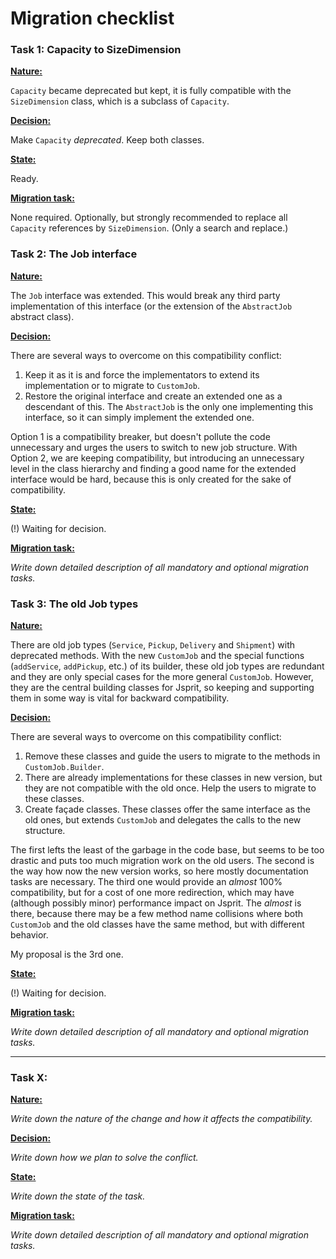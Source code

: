 # Migration checklist

### Task 1: Capacity to SizeDimension

**<u>Nature:</u>** 

`Capacity` became deprecated but kept, it is fully compatible with the `SizeDimension` class, which is a subclass of `Capacity`.

**<u>Decision:</u>** 

Make `Capacity` *deprecated*. Keep both classes.

**<u>State:</u>**

Ready.

**<u>Migration task:</u>**

None required. Optionally, but strongly recommended to replace all `Capacity` references by `SizeDimension`. (Only a search and replace.)

### Task 2: The Job interface

**<u>Nature:</u>** 

The `Job` interface was extended. This would break any third party implementation of this interface (or the extension of the `AbstractJob` abstract class).

**<u>Decision:</u>** 

There are several ways to overcome on this compatibility conflict:

1. Keep it as it is and force the implementators to extend its implementation or to migrate to `CustomJob`.
2. Restore the original interface and create an extended one as a descendant of this. The `AbstractJob` is the only one implementing this interface, so it can simply implement the extended one.

Option 1 is a compatibility breaker, but doesn't pollute the code unnecessary and urges the users to switch to new job structure. With Option 2, we are keeping compatibility, but introducing an unnecessary level in the class hierarchy and finding a good name for the extended interface would be hard, because this is only created for the sake of compatibility.

**<u>State:</u>**

(!) Waiting for decision.

**<u>Migration task:</u>**

*Write down detailed description of all mandatory and optional migration tasks.*

### Task 3: The old Job types

**<u>Nature:</u>** 

There are old job types (`Service`, `Pickup`, `Delivery` and `Shipment`) with deprecated methods. With the new `CustomJob` and the special functions (`addService`, `addPickup`, etc.) of its builder, these old job types are redundant and they are only special cases for the more general `CustomJob`. However, they are the central building classes for Jsprit, so keeping and supporting them in some way is vital for backward compatibility.

**<u>Decision:</u>** 

There are several ways to overcome on this compatibility conflict:

1. Remove these classes and guide the users to migrate to the methods in `CustomJob.Builder`.
2. There are already implementations for these classes in new version, but they are not compatible with the old once. Help the users to migrate to these classes.
3. Create façade classes. These classes offer the same interface as the old ones, but extends `CustomJob` and delegates the calls to the new structure.

The first lefts the least of the garbage in the code base, but seems to be too drastic and puts too much migration work on the old users. The second is the way how now the new version works, so here mostly documentation tasks are necessary. The third one would provide an *almost* 100% compatibility, but for a cost of one more redirection, which may have (although possibly minor) performance impact on Jsprit. The *almost* is there, because there may be a few method name collisions where both `CustomJob` and the old classes have the same method, but with different behavior.

My proposal is the 3rd one.

**<u>State:</u>**

(!) Waiting for decision.

**<u>Migration task:</u>**

*Write down detailed description of all mandatory and optional migration tasks.*





----

### Task X: 

**<u>Nature:</u>** 

*Write down the nature of the change and how it affects the compatibility.*

**<u>Decision:</u>** 

*Write down how we plan to solve the conflict.* 

**<u>State:</u>**

*Write down the state of the task.*

**<u>Migration task:</u>**

*Write down detailed description of all mandatory and optional migration tasks.*